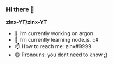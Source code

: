 ### Hi there 👋

**zinx-YT/zinx-YT**

- 🔭 I’m currently working on argon
- 🌱 I’m currently learning node.js, c#
- 📫 How to reach me: zinx#9999
- 😄 Pronouns: you dont need to know ;)
